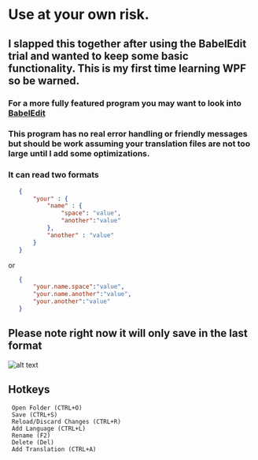 
# Use at your own risk.

## I slapped this together after using the BabelEdit trial and wanted to keep some basic functionality. This is my first time learning WPF so be warned.

### For a more fully featured program you may want to look into [BabelEdit](https://www.codeandweb.com/babeledit)


### This program has no real error handling or friendly messages but should be work assuming your translation files are not too large until I add some optimizations.

### It can read two formats
```json
   {
       "your" : {
           "name" : {
               "space": "value",
               "another":"value"
           },
           "another" : "value"
       }
   }
```

or
```json
   {
       "your.name.space":"value",
       "your.name.another":"value",
       "your.another":"value"
   }
```

## Please note right now it will only save in the last format


![alt text](https://github.com/thesmallbang/JsonTranslationEditor/blob/master/JsonTranslationEditor/Assets/Images/screenshot1.png "Main Window")

## Hotkeys
```
 Open Folder (CTRL+O)
 Save (CTRL+S)
 Reload/Discard Changes (CTRL+R)
 Add Language (CTRL+L)
 Rename (F2)
 Delete (Del)
 Add Translation (CTRL+A)


